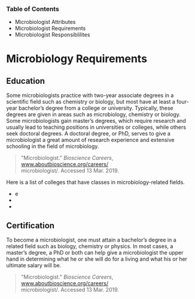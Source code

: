 ### Table of Contents
- Microbiologist Attributes
- Microbiologist Requirements
- Microbiologist Responsiblilites
# Microbiology Requirements
## Education
Some microbiologists practice with two-year associate degrees in a scientific field such as chemistry or biology, but most have at least a four-year bachelor’s degree from a college or university. Typically, these degrees are given in areas such as microbiology, chemistry or biology. Some microbiologists gain master’s degrees, which require research and usually lead to teaching positions in universities or colleges, while others seek doctoral degrees. A doctoral degree, or PhD, serves to give a microbiologist a great amount of research experience and extensive schooling in the field of microbiology.
> "Microbiologist." _Bioscience Careers_, www.aboutbioscience.org/careers/  
microbiologist/. Accessed 13 Mar. 2019.

Here is a list of colleges that have classes in microbiology-related fields.
 - e
 - 
 - 
## Certification
To become a microbiologist, one must attain a bachelor’s degree in a related field such as biology, chemistry or physics. In most cases, a master’s degree, a PhD or both can help give a microbiologist the upper hand in determining what he or she will do for a living and what his or her ultimate salary will be.
>"Microbiologist." _Bioscience Careers_, www.aboutbioscience.org/careers/  
microbiologist/. Accessed 13 Mar. 2019.
<!--stackedit_data:
eyJoaXN0b3J5IjpbNTgwOTI2OTAwLDExMTAxMjI3NTAsMTc4OT
E4MTY5OSwyMTE3NDUxOTldfQ==
-->